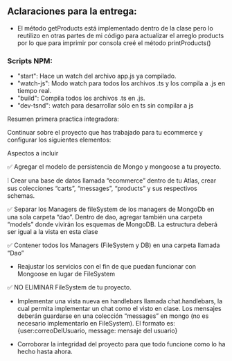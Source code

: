 ## Aclaraciones para la entrega:
  - El método getProducts está implementado dentro de la clase pero lo reutilizo en otras partes de mi código para actualizar el arreglo products por lo que para imprimir por consola creé el método printProducts()


### Scripts NPM:
  - "start": Hace un watch del archivo app.js ya compilado.
  - "watch-js": Modo watch para todos los archivos .ts y los compila a .js en tiempo real.
  - "build": Compila todos los archivos .ts en .js.
  - "dev-tsnd": watch para desarrollar sólo en ts sin compilar a js


Resumen primera practica integradora:

Continuar sobre el proyecto que has trabajado para tu ecommerce y configurar los siguientes elementos:

Aspectos a incluir

  ✅ Agregar el modelo de persistencia de Mongo y mongoose a tu proyecto.

  ❕ Crear una base de datos llamada “ecommerce” dentro de tu Atlas, crear sus colecciones “carts”, “messages”, “products” y sus respectivos schemas.
  
  ✅ Separar los Managers de fileSystem de los managers de MongoDb en una sola carpeta “dao”. Dentro de dao, agregar también una carpeta “models” donde vivirán los esquemas de MongoDB. La estructura deberá ser igual a la vista en esta clase

  ✅ Contener todos los Managers (FileSystem y DB) en una carpeta llamada “Dao”

  - Reajustar los servicios con el fin de que puedan funcionar con Mongoose en lugar de FileSystem

  ✅ NO ELIMINAR FileSystem de tu proyecto.

  - Implementar una vista nueva en handlebars llamada chat.handlebars, la cual permita implementar un chat como el visto en clase. Los mensajes deberán guardarse en una colección “messages” en mongo (no es necesario implementarlo en FileSystem). El formato es:  {user:correoDelUsuario, message: mensaje del usuario}

  - Corroborar la integridad del proyecto para que todo funcione como lo ha hecho hasta ahora.


